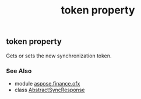 ﻿---
title: token property
second_title: Aspose.Finance for Python via .NET API References
description: 
type: docs
weight: 40
url: /python-net/aspose.finance.ofx/abstractsyncresponse/token/
is_root: false
---

## token property


Gets or sets the new synchronization token.

### See Also
* module [aspose.finance.ofx](../../)
* class [AbstractSyncResponse](/finance/python-net/aspose.finance.ofx/abstractsyncresponse)
